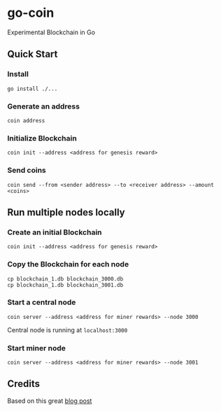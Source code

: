 # go-coin

Experimental Blockchain in Go

## Quick Start
### Install

    go install ./...

### Generate an address

    coin address

### Initialize Blockchain

    coin init --address <address for genesis reward>

### Send coins

    coin send --from <sender address> --to <receiver address> --amount <coins>

## Run multiple nodes locally
### Create an initial Blockchain

    coin init --address <address for genesis reward>

### Copy the Blockchain for each node

    cp blockchain_1.db blockchain_3000.db
    cp blockchain_1.db blockchain_3001.db

### Start a central node

    coin server --address <address for miner rewards> --node 3000

Central node is running at `localhost:3000`

### Start miner node

    coin server --address <address for miner rewards> --node 3001

## Credits
Based on this great [blog post](https://jeiwan.cc/posts/building-blockchain-in-go-part-1)
